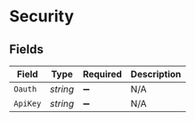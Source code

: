 # Security


## Fields

| Field              | Type               | Required           | Description        |
| ------------------ | ------------------ | ------------------ | ------------------ |
| `Oauth`            | *string*           | :heavy_minus_sign: | N/A                |
| `ApiKey`           | *string*           | :heavy_minus_sign: | N/A                |